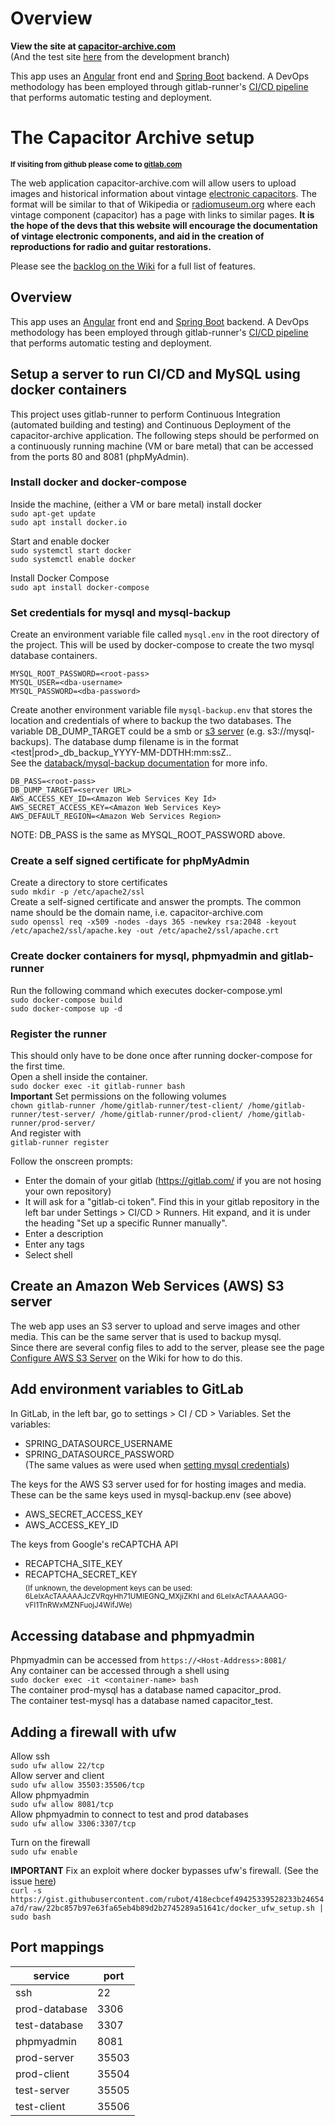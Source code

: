 # Overview

**View the site at [capacitor-archive.com](http://www.capacitor-archive.com)**  
(And the test site [here](http://www.capacitor-archive.com:35506) from the development branch)  


This app uses an [Angular](https://angular.io/) front end and [Spring Boot](https://spring.io/projects/spring-boot) backend.  A DevOps methodology has been employed through gitlab-runner's [CI/CD pipeline](https://docs.gitlab.com/ee/ci/) that performs automatic testing and deployment.

# The Capacitor Archive setup
<sup>**If visiting from github please come to [gitlab.com](https://gitlab.com/capacitor-archive/capacitor-archive)**</sup>

The web application capacitor-archive.com will allow users to upload images and historical information about vintage [electronic capacitors](https://en.wikipedia.org/wiki/Capacitor).  The format will be similar to that of Wikipedia or [radiomuseum.org](https://www.radiomuseum.org/tubes/tube_5z3.html) where each vintage component (capacitor) has a page with links to similar pages.  **It is the hope of the devs that this website will encourage the documentation of vintage electronic components, and aid in the creation of reproductions for radio and guitar restorations.**  

Please see the [backlog on the Wiki](https://gitlab.com/capacitor-archive/capacitor-archive/-/wikis/home) for a full list of features.  

## Overview

This app uses an [Angular](https://angular.io/) front end and [Spring Boot](https://spring.io/projects/spring-boot) backend.  A DevOps methodology has been employed through gitlab-runner's [CI/CD pipeline](https://docs.gitlab.com/ee/ci/) that performs automatic testing and deployment.

## Setup a server to run  CI/CD and MySQL using docker containers

This project uses gitlab-runner to perform Continuous Integration (automated building and testing) and Continuous Deployment of the capacitor-archive application.  The following steps should be performed on a continuously running machine (VM or bare metal) that can be accessed from the ports 80 and 8081 (phpMyAdmin).

### Install docker and docker-compose
Inside the machine, (either a VM or bare metal) install docker    
`sudo apt-get update`  
`sudo apt install docker.io`  

Start and enable docker  
`sudo systemctl start docker`  
`sudo systemctl enable docker`  

Install Docker Compose  
`sudo apt install docker-compose`  

### Set credentials for mysql and mysql-backup
Create an environment variable file called `mysql.env` in the root directory of the project. This will be used by docker-compose to create the two mysql database containers.
```
MYSQL_ROOT_PASSWORD=<root-pass>
MYSQL_USER=<dba-username>
MYSQL_PASSWORD=<dba-password>
```
Create another environment variable file `mysql-backup.env` that stores the location and credentials of where to backup the two databases.  The variable DB_DUMP_TARGET could be a smb or [s3 server](https://aws.amazon.com/s3/) (e.g. s3://mysql-backups). The database dump filename is in the format <test|prod>_db_backup_YYYY-MM-DDTHH:mm:ssZ.<compression>.  
See the [databack/mysql-backup documentation](https://hub.docker.com/r/databack/mysql-backup) for more info.  
```
DB_PASS=<root-pass>
DB_DUMP_TARGET=<server URL>
AWS_ACCESS_KEY_ID=<Amazon Web Services Key Id>
AWS_SECRET_ACCESS_KEY=<Amazon Web Services Key>
AWS_DEFAULT_REGION=<Amazon Web Services Region>
```
NOTE: DB_PASS is the same as MYSQL_ROOT_PASSWORD above.  



### Create a self signed certificate for phpMyAdmin
Create a directory to store certificates  
`sudo mkdir -p /etc/apache2/ssl`  
Create a self-signed certificate and answer the prompts.  The common name should be the domain name, i.e. capacitor-archive.com  
`sudo openssl req -x509 -nodes -days 365 -newkey rsa:2048 -keyout /etc/apache2/ssl/apache.key -out /etc/apache2/ssl/apache.crt`  


### Create docker containers for mysql, phpmyadmin and gitlab-runner
Run the following command which executes docker-compose.yml  
`sudo docker-compose build`  
`sudo docker-compose up -d`  


### Register the runner  
This should only have to be done once after running docker-compose for the first time.  
Open a shell inside the container.  
`sudo docker exec -it gitlab-runner bash`  
**Important** Set permissions on the following volumes  
`chown gitlab-runner /home/gitlab-runner/test-client/ /home/gitlab-runner/test-server/ /home/gitlab-runner/prod-client/ /home/gitlab-runner/prod-server/`  
And register with  
`gitlab-runner register`  


Follow the onscreen prompts:
- Enter the domain of your gitlab (https://gitlab.com/ if you are not hosing your own repository)  
- It will ask for a "gitlab-ci token".  Find this in your gitlab repository in the left bar under Settings > CI/CD > Runners.  Hit expand, and it is under the heading "Set up a specific Runner manually".  
- Enter a description  
- Enter any tags  
- Select shell  


## Create an Amazon Web Services (AWS) S3 server
The web app uses an S3 server to upload and serve images and other media.  This can be the same server that is used to backup mysql.  
Since there are several config files to add to the server, please see the page [Configure AWS S3 Server](https://gitlab.com/capacitor-archive/capacitor-archive/-/wikis/Configure-AWS-S3-Server) on the  Wiki for how to do this.  


## Add environment variables to GitLab
In GitLab, in the left bar, go to settings > CI / CD > Variables.  Set the variables:  
- SPRING_DATASOURCE_USERNAME  
- SPRING_DATASOURCE_PASSWORD  
(The same values as were used when [setting mysql credentials](#set-mysql-credentials))  

The keys for the AWS S3 server used for for hosting images and media.  These can be the same keys used in mysql-backup.env (see above)  
- AWS_SECRET_ACCESS_KEY  
- AWS_ACCESS_KEY_ID  

The keys from Google's reCAPTCHA API  
- RECAPTCHA_SITE_KEY  
- RECAPTCHA_SECRET_KEY  
<sub>(If unknown, the development keys can be used: 6LeIxAcTAAAAAJcZVRqyHh71UMIEGNQ_MXjiZKhI and 6LeIxAcTAAAAAGG-vFI1TnRWxMZNFuojJ4WifJWe)</sub>  


## Accessing database and phpmyadmin
Phpmyadmin can be accessed from `https://<Host-Address>:8081/`  
Any container can be accessed through a shell using  
`sudo docker exec -it <container-name> bash`  
The container prod-mysql has a database named capacitor_prod.  
The container test-mysql has a database named capacitor_test.  


## Adding a firewall with ufw
Allow ssh  
`sudo ufw allow 22/tcp`  
Allow server and client  
`sudo ufw allow 35503:35506/tcp`  
Allow phpmyadmin  
`sudo ufw allow 8081/tcp`  
Allow phpmyadmin to connect to test and prod databases  
`sudo ufw allow 3306:3307/tcp`  

Turn on the firewall  
`sudo ufw enable`  

**IMPORTANT** Fix an exploit where docker bypasses ufw's firewall.  (See the issue [here](https://github.com/docker/for-linux/issues/690#issuecomment-529319051))  
`curl -s https://gist.githubusercontent.com/rubot/418ecbcef49425339528233b24654a7d/raw/22bc857b97e63fa65eb4b89d2b2745289a51641c/docker_ufw_setup.sh | sudo bash`  


## Port mappings

| service       | port  |
|---------------|-------|
| ssh           | 22    |
| prod-database | 3306  |
| test-database | 3307  |
| phpmyadmin    | 8081  |
| prod-server   | 35503 |
| prod-client   | 35504 |
| test-server   | 35505 |
| test-client   | 35506 |


